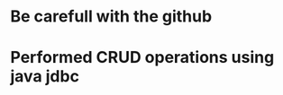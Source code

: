 # Be carefull with the github
# Performed CRUD operations using java jdbc 
#                                         #